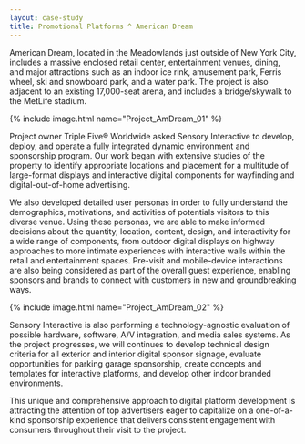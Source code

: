 ```yaml
---
layout: case-study
title: Promotional Platforms ^ American Dream
---
```


American Dream, located in the Meadowlands just outside of New York City, includes a massive enclosed retail center, entertainment venues, dining, and major attractions such as an indoor ice rink, amusement park, Ferris wheel, ski and snowboard park, and a water park. The project is also adjacent to an existing 17,000-seat arena, and includes a bridge/skywalk to the MetLife stadium.

{% include image.html name="Project_AmDream_01" %}

Project owner Triple Five® Worldwide asked Sensory Interactive to develop, deploy, and operate a fully integrated dynamic environment and sponsorship program. Our work began with extensive studies of the property to identify appropriate locations and placement for a multitude of large-format displays and interactive digital components for wayfinding and digital-out-of-home advertising.

We also developed detailed user personas in order to fully understand the demographics, motivations, and activities of potentials visitors to this diverse venue. Using these personas, we are able to make informed decisions about the quantity, location, content, design, and interactivity for a wide range of components, from outdoor digital displays on highway approaches to more intimate experiences with interactive walls within the retail and entertainment spaces. Pre-visit and mobile-device interactions are also being considered as part of the overall guest experience, enabling sponsors and brands to connect with customers in new and groundbreaking ways.

{% include image.html name="Project_AmDream_02" %}

Sensory Interactive is also performing a technology-agnostic evaluation of possible hardware, software, A/V integration, and media sales systems. As the project progresses, we will continues to develop technical design criteria for all exterior and interior digital sponsor signage, evaluate opportunities for parking garage sponsorship, create concepts and templates for interactive platforms, and develop other indoor branded environments.

This unique and comprehensive approach to digital platform development is attracting the attention of top advertisers eager to capitalize on a one-of-a-kind sponsorship experience that delivers consistent engagement with consumers throughout their visit to the project.